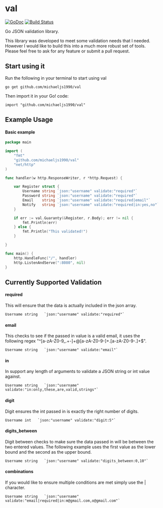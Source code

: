 val
===
[![GoDoc](https://godoc.org/github.com/gin-gonic/gin?status.png)](http://godoc.org/github.com/michaeljs1990/val)
[![Build Status](https://travis-ci.org/michaeljs1990/val.svg?branch=master)](https://travis-ci.org/michaeljs1990/val)

Go JSON validation library.

This library was developed to meet some validation needs that I needed. However I would like to build this into a much more robust set of tools. Please feel free to ask for any feature or submit a pull request.

## Start using it
Run the following in your terminal to start using val

```
go get github.com/michaeljs1990/val
```
Then import it in your Go! code:

```
import "github.com/michaeljs1990/val"
```

## Example Usage

#### Basic example

```go
package main

import (
	"fmt"
	"github.com/michaeljs1990/val"
	"net/http"
)

func handler(w http.ResponseWriter, r *http.Request) {

	var Register struct {
		Username string `json:"username" validate:"required"`
		Password string `json:"username" validate:"required"`
		Email    string `json:"username" validate:"required|email"`
		Notify   string `json:"username" validate:"required|in:yes,no"`
	}

	if err := val.Guaranty(&Register, r.Body); err != nil {
		fmt.Println(err)
	} else {
		fmt.Println("This validated!")
	}

}

func main() {
	http.HandleFunc("/", handler)
	http.ListenAndServe(":8080", nil)
}

```

## Currently Supported Validation

#### required
This will ensure that the data is actually included in the json array.
```
Username string   `json:"username" validate:"required"`
```

#### email
This checks to see if the passed in value is a valid email, it uses the following regex "^[a-zA-Z0-9_.+-]+@[a-zA-Z0-9-]+\.[a-zA-Z0-9-.]+$".
```
Username string   `json:"username" validate:"email"`
```

#### in
In support any length of arguments to validate a JSON string or int value against.
```
Username string   `json:"username" validate:"in:only,these,are,valid,strings"`
```

#### digit
Digit ensures the int passed in is exactly the right number of digits.
```
Username int   `json:"username" validate:"digit:5"`
```

#### digits_between
Digit between checks to make sure the data passed in will be between the two entered values. The following example uses the first value as the lower bound and the second as the upper bound.
```
Username string   `json:"username" validate:"digits_between:0,10"`
```

#### combinations
If you would like to ensure multiple conditions are met simply use the | character.
```
Username string   `json:"username" validate:"email|required|in:m@gmail.com,o@gmail.com"`
```
